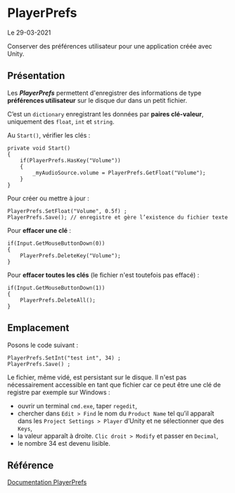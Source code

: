 # PlayerPrefs

Le 29-03-2021

Conserver des préférences utilisateur pour une application créée avec Unity.

## Présentation

Les ***PlayerPrefs*** permettent d'enregistrer des informations de type **préférences utilisateur** sur le disque dur dans un petit fichier.

C’est un `dictionary` enregistrant les données par **paires clé-valeur**, uniquement des `float`, `int` et `string`.

Au `Start()`, vérifier les clés :
```
private void Start()
{
	if(PlayerPrefs.HasKey("Volume"))
	{
		_myAudioSource.volume = PlayerPrefs.GetFloat("Volume");
	}
}
```

Pour créer ou mettre à jour : 
```
PlayerPrefs.SetFloat("Volume", 0.5f) ;
PlayerPrefs.Save(); // enregistre et gère l’existence du fichier texte
```

Pour **effacer une clé** : 
```
if(Input.GetMouseButtonDown(0))
{
	PlayerPrefs.DeleteKey("Volume");
}
```
Pour **effacer toutes les clés** (le fichier n'est toutefois pas effacé) : 
```
if(Input.GetMouseButtonDown(1))
{
	PlayerPrefs.DeleteAll();
}
```

## Emplacement

Posons le code suivant :
```
PlayerPrefs.SetInt("test int", 34) ;
PlayerPrefs.Save() ;
```

Le fichier, même vidé, est persistant sur le disque. Il n'est pas nécessairement accessible en tant que fichier car ce peut être une clé de registre par exemple sur Windows :
- ouvrir un terminal `cmd.exe`, taper `regedit`,
- chercher dans `Edit > Find` le nom du `Product Name` tel qu’il apparaît dans les `Project Settings > Player` d’Unity et ne sélectionner que des `Keys`,
- la valeur apparaît à droite. `Clic droit > Modify` et passer en `Decimal`,
- le nombre 34 est devenu lisible.

## Référence

[Documentation PlayerPrefs](https://docs.unity3d.com/ScriptReference/PlayerPrefs.html "Documentation PlayerPrefs")